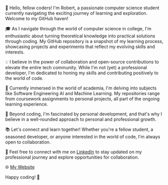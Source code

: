 👋 Hello, fellow coders! I'm Robert, a passionate computer science student currently navigating the exciting journey of learning and exploration. Welcome to my GitHub haven!

🎓 As I navigate through the world of computer science in college, I'm enthusiastic about turning theoretical knowledge into practical solutions through coding. My GitHub repository is a snapshot of my learning process, showcasing projects and experiments that reflect my evolving skills and interests.

💡 I believe in the power of collaboration and open-source contributions to elevate the entire tech community. While I'm not (yet) a professional developer, I'm dedicated to honing my skills and contributing positively to the world of code.

🚀 Currently immersed in the world of academia, I'm delving into subjects like Software Engineering AI and Machine Learning. My repositories range from coursework assignments to personal projects, all part of the ongoing learning experience.

🌱 Beyond coding, I'm fascinated by personal development, and that's why I believe in a well-rounded approach to personal and professional growth.

📚 Let's connect and learn together! Whether you're a fellow student, a seasoned developer, or anyone interested in the world of code, I'm always open to collaboration.

🌟 Feel free to connect with me on [LinkedIn](https://www.linkedin.com/in/robert-szlufik/) to stay updated on my professional journey and explore opportunities for collaboration. 

🌐 [My Website](https://rpsbobby.github.io/)

Happy coding! 🚀


<!---
rpsbobby/rpsbobby is a ✨ special ✨ repository because its `README.md` (this file) appears on your GitHub profile.
You can click the Preview link to take a look at your changes.
--->
